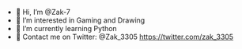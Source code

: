 - 👋 Hi, I’m @Zak-7
- 👀 I’m interested in Gaming and Drawing
- 🌱 I’m currently learning Python
- 🎴 Contact me on Twitter: @Zak_3305 https://twitter.com/zak_3305

<!---
Zak-7/Zak-7 is a ✨ special ✨ repository because its `README.md` (this file) appears on your GitHub profile.
You can click the Preview link to take a look at your changes.
--->
